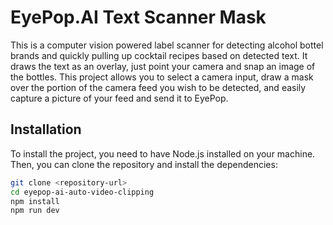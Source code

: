 
# EyePop.AI Text Scanner Mask

This is a computer vision powered label scanner for detecting alcohol bottel brands and quickly pulling up cocktail recipes based on detected text.
It draws the text as an overlay, just point your camera and snap an image of the bottles. 
This project allows you to select a camera input, draw a mask over the portion of the camera feed you wish to be detected, and easily capture a picture of your feed and send it to EyePop.

## Installation

To install the project, you need to have Node.js installed on your machine. Then, you can clone the repository and install the dependencies:

```sh
git clone <repository-url>
cd eyepop-ai-auto-video-clipping
npm install
npm run dev
```
